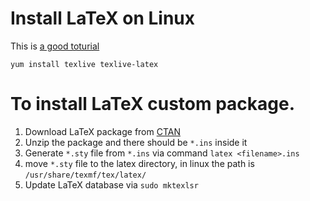 # Install LaTeX on Linux 
This is [a good toturial](https://linuxconfig.org/introduction-to-latex-on-linux)

```
yum install texlive texlive-latex
```

# To install LaTeX custom package.
1. Download LaTeX package from [CTAN](https://ctan.org/)
2. Unzip the package and there should be `*.ins` inside it
3. Generate `*.sty` file from `*.ins` via command `latex <filename>.ins`
4. move `*.sty` file to the latex directory, in linux the path is `/usr/share/texmf/tex/latex/`
5. Update LaTeX database via `sudo mktexlsr`
